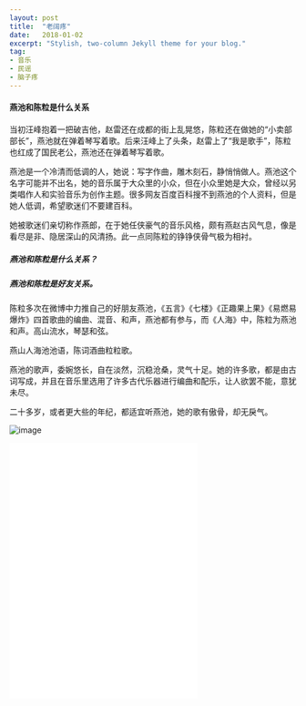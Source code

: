 ```yaml
---
layout: post
title:  "老阔疼"
date:   2018-01-02
excerpt: "Stylish, two-column Jekyll theme for your blog."
tag:
- 音乐 
- 民谣
- 脑子疼
---
```


#### 燕池和陈粒是什么关系

当初汪峰抱着一把破吉他，赵雷还在成都的街上乱晃悠，陈粒还在做她的“小卖部部长”，燕池就在弹着琴写着歌。后来汪峰上了头条，赵雷上了“我是歌手”，陈粒也红成了国民老公，燕池还在弹着琴写着歌。

燕池是一个冷清而低调的人，她说：写字作曲，雕木刻石，静悄悄做人。燕池这个名字可能并不出名，她的音乐属于大众里的小众，但在小众里她是大众，曾经以另类唱作人和实验音乐为创作主题。很多网友百度百科搜不到燕池的个人资料，但是她人低调，希望歌迷们不要建百科。

她被歌迷们亲切称作燕郎，在于她任侠豪气的音乐风格，颇有燕赵古风气息，像是看尽是非、隐居深山的风清扬。此一点同陈粒的铮铮侠骨气极为相衬。

##### 燕池和陈粒是什么关系？

##### 燕池和陈粒是好友关系。

陈粒多次在微博中力推自己的好朋友燕池，《五言》《七楼》《正趣果上果》《易燃易爆炸》四首歌曲的编曲、混音、和声，燕池都有参与，而《人海》中，陈粒为燕池和声。高山流水，琴瑟和弦。

燕山人海池池语，陈词酒曲粒粒歌。

燕池的歌声，委婉悠长，自在淡然，沉稳沧桑，灵气十足。她的许多歌，都是由古词写成，并且在音乐里选用了许多古代乐器进行编曲和配乐，让人欲罢不能，意犹未尽。

二十多岁，或者更大些的年纪，都适宜听燕池，她的歌有傲骨，却无戾气。

![image](http://img1.shenchuang.com/2017/0703/1499042079978.jpg)
<iframe frameborder="no" border="0" marginwidth="0" marginheight="0" width=330 height=450 src="//music.163.com/outchain/player?type=1&id=3078121&auto=1&height=430"></iframe>